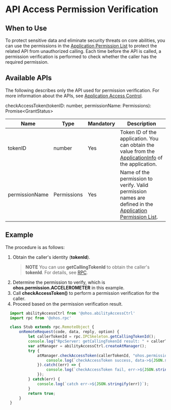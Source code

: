 # API Access Permission Verification

## When to Use

To protect sensitive data and eliminate security threats on core abilities, you can use the permissions in the [Application Permission List](permission-list.md) to protect the related API from unauthorized calling. Each time before the API is called, a permission verification is performed to check whether the caller has the required permission.

## Available APIs

The following describes only the API used for permission verification. For more information about the APIs, see [Application Access Control](../reference/apis/js-apis-abilityAccessCtrl.md).

checkAccessToken(tokenID: number, permissionName: Permissions): Promise&lt;GrantStatus&gt;

| Name  | Type                | Mandatory| Description                                      |
| -------- | -------------------  | ---- | ------------------------------------------ |
| tokenID   |  number   | Yes  | Token ID of the application. You can obtain the value from the [ApplicationInfo](../reference/apis/js-apis-bundleManager-applicationInfo.md) of the application.            |
| permissionName | Permissions | Yes  | Name of the permission to verify. Valid permission names are defined in the [Application Permission List](permission-list.md). |


## Example

The procedure is as follows:

1. Obtain the caller's identity (**tokenId**).
   > **NOTE**
   > You can use **getCallingTokenId** to obtain the caller's **tokenId**. For details, see [RPC](../reference/apis/js-apis-rpc.md).
2. Determine the permission to verify, which is **ohos.permission.ACCELEROMETER** in this example.
3. Call **checkAccessToken()** to perform a permission verification for the caller.
4. Proceed based on the permission verification result.

```js
  import abilityAccessCtrl from '@ohos.abilityAccessCtrl'
  import rpc from '@ohos.rpc'

  class Stub extends rpc.RemoteObject {
      onRemoteRequest(code, data, reply, option) {
          let callerTokenId = rpc.IPCSkeleton.getCallingTokenId();
          console.log("RpcServer: getCallingTokenId result: " + callerTokenId);
          var atManager = abilityAccessCtrl.createAtManager();
          try {
              atManager.checkAccessToken(callerTokenId, "ohos.permission.ACCELEROMETER").then((data) => {
                  console.log(`checkAccessToken success, data->${JSON.stringify(data)}`);
              }).catch((err) => {
                  console.log(`checkAccessToken fail, err->${JSON.stringify(err)}`);
              });
          } catch(err) {
              console.log(`catch err->${JSON.stringify(err)}`);
          }
          return true;
      }
  }

```
